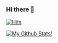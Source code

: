 ### Hi there 👋

<!--
**GowoonJ/GowoonJ** is a ✨ _special_ ✨ repository because its `README.md` (this file) appears on your GitHub profile.

Here are some ideas to get you started:

- 🔭 I’m currently working on ...
- 🌱 I’m currently learning ...
- 👯 I’m looking to collaborate on ...
- 🤔 I’m looking for help with ...
- 💬 Ask me about ...
- 📫 How to reach me: ...
- 😄 Pronouns: ...
- ⚡ Fun fact: ...
-->

[![Hits](https://hits.seeyoufarm.com/api/count/incr/badge.svg?url=https%3A%2F%2Fgithub.com%2FgowoonJ&count_bg=%23B9D8EB&title_bg=%23E4BEE5&icon=android.svg&icon_color=%23F2FFF9&title=hits&edge_flat=false)](https://github.com/GowoonJ)

[![My Github Stats!](https://github-readme-stats.vercel.app/api?username=GowoonJ&count_private=true&show_icons=true&bg_color=0,E4BEE5,B9D8EB&title_color=fff&text_color=fff&icon_color=fff)](https://github.com/GowoonJ)
